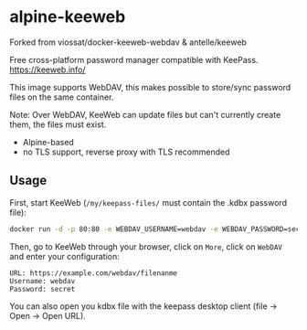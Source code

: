 # alpine-keeweb

Forked from viossat/docker-keeweb-webdav & antelle/keeweb

Free cross-platform password manager compatible with KeePass.
https://keeweb.info/

This image supports WebDAV, this makes possible to store/sync password files on the same container.

Note: Over WebDAV, KeeWeb can update files but can't currently create them, the files must exist.

- Alpine-based
- no TLS support, reverse proxy with TLS recommended

## Usage

First, start KeeWeb (`/my/keepass-files/` must contain the .kdbx password file):
```bash
docker run -d -p 80:80 -e WEBDAV_USERNAME=webdav -e WEBDAV_PASSWORD=secret -v /my/keepass-files:/keeweb/webdav jbbodart/alpine-keeweb
```

Then, go to KeeWeb through your browser, click on `More`, click on `WebDAV` and enter your configuration:
```
URL: https://example.com/webdav/filenanme
Username: webdav
Password: secret
```

You can also open you kdbx file with the keepass desktop client (file -> Open -> Open URL).
